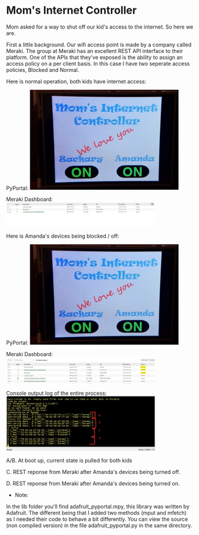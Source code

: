 # Mom's Internet Controller

Mom asked for a way to shut off our kid's access to the internet.  So here we are.

First a little background.  Our wifi access point is made by a company called Meraki.  The group at Meraki has an excellent REST API interface to their platform.  One of the APIs that they've exposed is the ability to assign an access policy on a per client basis.  In this case I have two seperate access policies, Blocked and Normal.  

Here is normal operation, both kids have internet access:

PyPortal:
<img src="images/a-on.jpg" width="400">

Meraki Dashboard:
<img src="images/meraki-normal.jpg" width="400">

Here is Amanda's devices being blocked / off:

PyPortal:
<img src="images/a-on.jpg" width="400">

Meraki Dashboard:
<img src="images/meraki-blocked.jpg" width="400">

Console output log of the entire process:
<img src="images/console-out.jpg" width="400">

A/B.  At boot up, current state is pulled for both kids

C.  REST reponse from Meraki after Amanda's devices being turned off.

D.  REST reponse from Meraki after Amanda's devices being turned on.

- Note:

In the lib folder you'll find adafruit_pyportal.mpy, this library was written by Adafruit.  The different being that I added two methods (mput and mfetch) as I needed their code to behave a bit differently.  You can view the source (non compiled version) in the file adafruit_pyportal.py in the same directory.
